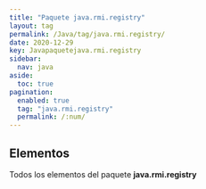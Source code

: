 ```yaml
---
title: "Paquete java.rmi.registry"
layout: tag
permalink: /Java/tag/java.rmi.registry/
date: 2020-12-29
key: Javapaquetejava.rmi.registry
sidebar: 
  nav: java
aside: 
  toc: true
pagination: 
  enabled: true
  tag: "java.rmi.registry"
  permalink: /:num/
---
```


<h2>Elementos</h2>
Todos los elementos del paquete <strong>java.rmi.registry</strong>
